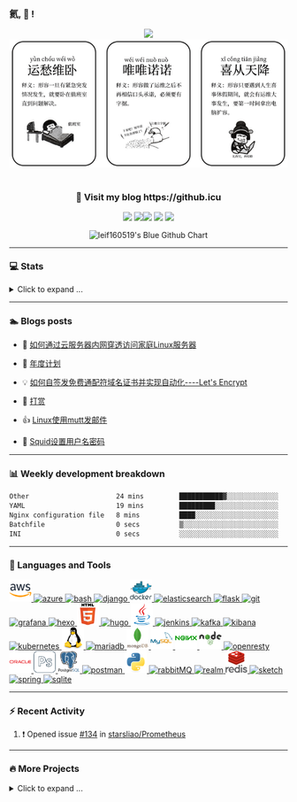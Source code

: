 ### 氦, 👋 !

<div align="center">

<div align="center"><img src="https://readme-typing-svg.herokuapp.com?center=true&lines=Welcome%20to%20my%20Github%20page."/></div>
<div align="center"><img src="img/yw.png"/></div>
<img src="https://camo.githubusercontent.com/82291b0fe831bfc6781e07fc5090cbd0a8b912bb8b8d4fec0696c881834f81ac/68747470733a2f2f70726f626f742e6d656469612f394575424971676170492e676966" width="800"  height="3">

<h3>📝 Visit my blog https://github.icu</h3>

[![](https://visitor-badge.laobi.icu/badge?page_id=leif160519)](https://visitor-badge.laobi.icu/badge?page_id=leif160519)
[![](https://img.shields.io/github/stars/leif160519?color=fefb7b&logo=Undertale)](https://github-readme-stats-git-masterorgs-github-readme-stats-team.vercel.app/api?username=leif160519&include_orgs=true&hide_title=false&hide_border=true&show_icons=true&include_all_commits=true&line_height=20&bg_color=0,EC6C6C,FFD479,FFFC79,73FA79&theme=tokyonight&locale=en)[![](https://img.shields.io/github/stars/leif160519/centos-script?color=fefb7b)](https://github.com/leif160519/centos-script)
[![](https://img.shields.io/github/followers/leif160519?color=27da6b&logo=Handshake)](https://github.com/leif160519?tab=followers)
[![](https://img.shields.io/badge/%E5%8D%9A%E5%AE%A2-Leif160519%E7%9A%84blog-d7b1bf?logo=Blogger)](https://github.icu)

<img src="https://ghchart.rshah.org/409ba5/leif160519" alt="leif160519's Blue Github Chart" />
</div>

***

### 💻 Stats
<details>
<summary>Click to expand ...</summary>

<div align="center">

![](http://github-profile-summary-cards.vercel.app/api/cards/repos-per-language?username=leif160519&theme=tokyonight)
![](http://github-profile-summary-cards.vercel.app/api/cards/most-commit-language?username=leif160519&theme=tokyonight)
![](http://github-profile-summary-cards.vercel.app/api/cards/stats?username=leif160519&theme=tokyonight)
![](http://github-profile-summary-cards.vercel.app/api/cards/productive-time?username=leif160519&theme=tokyonight&utcOffset=8)

<a href="https://github.com/leif160519"><img src="http://github-profile-summary-cards.vercel.app/api/cards/profile-details?username=leif160519&theme=tokyonight"/></a>

[![](https://github-readme-stats-git-masterorgs-github-readme-stats-team.vercel.app/api?username=leif160519&include_orgs=true&hide_title=false&hide_border=true&show_icons=true&include_all_commits=true&line_height=20&theme=tokyonight&locale=en)](https://github-readme-stats-git-masterorgs-github-readme-stats-team.vercel.app/api?username=leif160519&include_orgs=true&hide_title=false&hide_border=true&show_icons=true&include_all_commits=true&line_height=20&theme=tokyonight&locale=en)[![](https://github-readme-stats.vercel.app/api/top-langs/?username=leif160519&hide_title=false&hide=c&hide_border=true&layout=compact&theme=tokyonight&locale=en)](https://github-readme-stats.vercel.app/api/top-langs/?username=leif160519&hide_title=false&hide=c&hide_border=true&layout=compact&theme=tokyonight&locale=en)

<a href="https://github.com/ryo-ma/github-profile-trophy"><img src="https://github-profile-trophy.vercel.app/?username=leif160519&theme=algolia&column=8" alt="leif160519" /></a>

[![snake](./assets/github-contribution-grid-snake.svg)](https://raw.githubusercontent.com/leif160519/leif160519/master/assets/github-contribution-grid-snake.svg)
[![github-active](./profile-3d-contrib/profile-night-rainbow.svg)](https://raw.githubusercontent.com/leif160519/leif160519/master/profile-3d-contrib/profile-night-rainbow.svg)

</div>

</details>

***

### 🏊 Blogs posts
<!-- BLOG-POST-LIST:START -->
- 👹 [如何通过云服务器内网穿透访问家庭Linux服务器](https://github.icu/articles/2023/06/16/1686899454011.html) 

- 🦆 [年度计划](https://github.icu/my-plan) 

- 💡 [如何自签发免费通配符域名证书并实现自动化----Let&#39;s Encrypt](https://github.icu/articles/2023/06/10/1686364528354.html) 

- 🔭 [打赏](https://github.icu/reward) 

- 👍 [Linux使用mutt发邮件](https://github.icu/articles/2021/06/02/1622615771782.html) 

- 🫣 [Squid设置用户名密码](https://github.icu/articles/2021/11/27/1638001156905.html) 
<!-- BLOG-POST-LIST:END -->

***

### 📊 Weekly development breakdown
<!--START_SECTION:waka-->

```txt
Other                      24 mins         ███████████▓░░░░░░░░░░░░░   46.59 %
YAML                       19 mins         █████████░░░░░░░░░░░░░░░░   35.91 %
Nginx configuration file   8 mins          ████░░░░░░░░░░░░░░░░░░░░░   15.47 %
Batchfile                  0 secs          ▒░░░░░░░░░░░░░░░░░░░░░░░░   01.04 %
INI                        0 secs          ░░░░░░░░░░░░░░░░░░░░░░░░░   00.41 %
```

<!--END_SECTION:waka-->

***

### 🧰 Languages and Tools
<p align="left"> <a href="https://aws.amazon.com" target="_blank" rel="noreferrer"> <img src="https://raw.githubusercontent.com/devicons/devicon/master/icons/amazonwebservices/amazonwebservices-original-wordmark.svg" alt="aws" width="40" height="40"/> </a> <a href="https://azure.microsoft.com/en-in/" target="_blank" rel="noreferrer"> <img src="https://www.vectorlogo.zone/logos/microsoft_azure/microsoft_azure-icon.svg" alt="azure" width="40" height="40"/> </a> <a href="https://www.gnu.org/software/bash/" target="_blank" rel="noreferrer"> <img src="https://www.vectorlogo.zone/logos/gnu_bash/gnu_bash-icon.svg" alt="bash" width="40" height="40"/> </a> <a href="https://www.djangoproject.com/" target="_blank" rel="noreferrer"> <img src="https://cdn.worldvectorlogo.com/logos/django.svg" alt="django" width="40" height="40"/> </a> <a href="https://www.docker.com/" target="_blank" rel="noreferrer"> <img src="https://raw.githubusercontent.com/devicons/devicon/master/icons/docker/docker-original-wordmark.svg" alt="docker" width="40" height="40"/> </a> <a href="https://www.elastic.co" target="_blank" rel="noreferrer"> <img src="https://www.vectorlogo.zone/logos/elastic/elastic-icon.svg" alt="elasticsearch" width="40" height="40"/> </a> <a href="https://flask.palletsprojects.com/" target="_blank" rel="noreferrer"> <img src="https://www.vectorlogo.zone/logos/pocoo_flask/pocoo_flask-icon.svg" alt="flask" width="40" height="40"/> </a> <a href="https://git-scm.com/" target="_blank" rel="noreferrer"> <img src="https://www.vectorlogo.zone/logos/git-scm/git-scm-icon.svg" alt="git" width="40" height="40"/> </a> <a href="https://grafana.com" target="_blank" rel="noreferrer"> <img src="https://www.vectorlogo.zone/logos/grafana/grafana-icon.svg" alt="grafana" width="40" height="40"/> </a> <a href="hexo.io/" target="_blank" rel="noreferrer"> <img src="https://www.vectorlogo.zone/logos/hexoio/hexoio-icon.svg" alt="hexo" width="40" height="40"/> </a> <a href="https://www.w3.org/html/" target="_blank" rel="noreferrer"> <img src="https://raw.githubusercontent.com/devicons/devicon/master/icons/html5/html5-original-wordmark.svg" alt="html5" width="40" height="40"/> </a> <a href="https://gohugo.io/" target="_blank" rel="noreferrer"> <img src="https://api.iconify.design/logos-hugo.svg" alt="hugo" width="40" height="40"/> </a> <a href="https://www.java.com" target="_blank" rel="noreferrer"> <img src="https://raw.githubusercontent.com/devicons/devicon/master/icons/java/java-original.svg" alt="java" width="40" height="40"/> </a> <a href="https://www.jenkins.io" target="_blank" rel="noreferrer"> <img src="https://www.vectorlogo.zone/logos/jenkins/jenkins-icon.svg" alt="jenkins" width="40" height="40"/> </a> <a href="https://kafka.apache.org/" target="_blank" rel="noreferrer"> <img src="https://www.vectorlogo.zone/logos/apache_kafka/apache_kafka-icon.svg" alt="kafka" width="40" height="40"/> </a> <a href="https://www.elastic.co/kibana" target="_blank" rel="noreferrer"> <img src="https://www.vectorlogo.zone/logos/elasticco_kibana/elasticco_kibana-icon.svg" alt="kibana" width="40" height="40"/> </a> <a href="https://kubernetes.io" target="_blank" rel="noreferrer"> <img src="https://www.vectorlogo.zone/logos/kubernetes/kubernetes-icon.svg" alt="kubernetes" width="40" height="40"/> </a> <a href="https://www.linux.org/" target="_blank" rel="noreferrer"> <img src="https://raw.githubusercontent.com/devicons/devicon/master/icons/linux/linux-original.svg" alt="linux" width="40" height="40"/> </a> <a href="https://mariadb.org/" target="_blank" rel="noreferrer"> <img src="https://www.vectorlogo.zone/logos/mariadb/mariadb-icon.svg" alt="mariadb" width="40" height="40"/> </a> <a href="https://www.mongodb.com/" target="_blank" rel="noreferrer"> <img src="https://raw.githubusercontent.com/devicons/devicon/master/icons/mongodb/mongodb-original-wordmark.svg" alt="mongodb" width="40" height="40"/> </a> <a href="https://www.mysql.com/" target="_blank" rel="noreferrer"> <img src="https://raw.githubusercontent.com/devicons/devicon/master/icons/mysql/mysql-original-wordmark.svg" alt="mysql" width="40" height="40"/> </a> <a href="https://www.nginx.com" target="_blank" rel="noreferrer"> <img src="https://raw.githubusercontent.com/devicons/devicon/master/icons/nginx/nginx-original.svg" alt="nginx" width="40" height="40"/> </a> <a href="https://nodejs.org" target="_blank" rel="noreferrer"> <img src="https://raw.githubusercontent.com/devicons/devicon/master/icons/nodejs/nodejs-original-wordmark.svg" alt="nodejs" width="40" height="40"/> </a> <a href="https://openresty.org/" target="_blank" rel="noreferrer"> <img src="https://openresty.org/images/logo.png" alt="openresty" width="40" height="40"/> </a> <a href="https://www.oracle.com/" target="_blank" rel="noreferrer"> <img src="https://raw.githubusercontent.com/devicons/devicon/master/icons/oracle/oracle-original.svg" alt="oracle" width="40" height="40"/> </a> <a href="https://www.photoshop.com/en" target="_blank" rel="noreferrer"> <img src="https://raw.githubusercontent.com/devicons/devicon/master/icons/photoshop/photoshop-line.svg" alt="photoshop" width="40" height="40"/> </a> <a href="https://www.postgresql.org" target="_blank" rel="noreferrer"> <img src="https://raw.githubusercontent.com/devicons/devicon/master/icons/postgresql/postgresql-original-wordmark.svg" alt="postgresql" width="40" height="40"/> </a> <a href="https://postman.com" target="_blank" rel="noreferrer"> <img src="https://www.vectorlogo.zone/logos/getpostman/getpostman-icon.svg" alt="postman" width="40" height="40"/> </a> <a href="https://www.python.org" target="_blank" rel="noreferrer"> <img src="https://raw.githubusercontent.com/devicons/devicon/master/icons/python/python-original.svg" alt="python" width="40" height="40"/> </a> <a href="https://www.rabbitmq.com" target="_blank" rel="noreferrer"> <img src="https://www.vectorlogo.zone/logos/rabbitmq/rabbitmq-icon.svg" alt="rabbitMQ" width="40" height="40"/> </a> <a href="https://realm.io/" target="_blank" rel="noreferrer"> <img src="https://raw.githubusercontent.com/bestofjs/bestofjs-webui/8665e8c267a0215f3159df28b33c365198101df5/public/logos/realm.svg" alt="realm" width="40" height="40"/> </a> <a href="https://redis.io" target="_blank" rel="noreferrer"> <img src="https://raw.githubusercontent.com/devicons/devicon/master/icons/redis/redis-original-wordmark.svg" alt="redis" width="40" height="40"/> </a> <a href="https://www.sketch.com/" target="_blank" rel="noreferrer"> <img src="https://www.vectorlogo.zone/logos/sketchapp/sketchapp-icon.svg" alt="sketch" width="40" height="40"/> </a> <a href="https://spring.io/" target="_blank" rel="noreferrer"> <img src="https://www.vectorlogo.zone/logos/springio/springio-icon.svg" alt="spring" width="40" height="40"/> </a> <a href="https://www.sqlite.org/" target="_blank" rel="noreferrer"> <img src="https://www.vectorlogo.zone/logos/sqlite/sqlite-icon.svg" alt="sqlite" width="40" height="40"/> </a> </p>

***

### :zap: Recent Activity
<!--START_SECTION:activity-->
1. ❗ Opened issue [#134](https://github.com/starsliao/Prometheus/issues/134) in [starsliao/Prometheus](https://github.com/starsliao/Prometheus)
<!--END_SECTION:activity-->

***

### 🔥 More Projects
<details>
<summary>Click to expand ...</summary>

|Project|Remark|
|-------|------|
|[centos-script][1]|centos下工具安装脚本，包含基础环境配置，Gitlab、Docker、LDAP、MongoDB、MySQL、RabbitMQ、Supervisor、Node、Python、zsh、rar、zabbix、k8s、prometheus、grafana等|
|[ansible-linux][2]|使用ansible批量配置Linux，支持Debian和RedHat，包含常用软件的安装，系统配置等，支持自动化搭建prometheus监控，飞书告警，consul自动发现，loki日志采集等功能|
|[ubuntu-script][3]|ubuntu下工具安装脚本，包含基础环境配置，nfs、samba、Docker、k8s等|
|[docker-script][4]|Docker环境下安装各种软件的脚本，包含jenkins，sonarqube，jumpserver，nexus等|
|[ansible-install-k8s][5]|使用Ansible自动化安装kubernetes集群相关组件|
|[python-alidns][6]|使用python脚本新增，删除，更新阿里云dns解析记录|
|[k8s-deploy][7]|kubernetes常用工具一键安装脚本|
|[certbot-hooks-aliyun][9]|certbot签发脚本时自动添加阿里云dns解析|
|[Books][8]|运维相关的书籍和资料-电子版|

</details>




[1]: https://github.com/leif160519/centos-script
[2]: https://github.com/leif160519/ansible-linux
[3]: https://github.com/leif160519/ubuntu-script
[4]: https://github.com/leif160519/docker-script
[5]: https://github.com/leif160519/ansible-install-k8s
[6]: https://github.com/leif160519/python-alidns
[7]: https://github.com/leif160519/k8s-deploy
[8]: https://github.com/leif160519/Books
[9]: https://github.com/leif160519/certbot-hooks-aliyun
